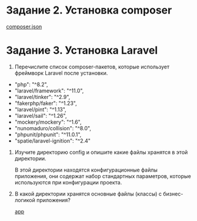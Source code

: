 # Задание 2. Установка composer
[composer.json](https://github.com/irinarinch/laravel/blob/main/composer.json)

# Задание 3. Установка Laravel
1. Перечислите список composer-пакетов, которые использует фреймворк Laravel после установки.
   
- "php": "^8.2",
- "laravel/framework": "^11.0",
- "laravel/tinker": "^2.9",
- "fakerphp/faker": "^1.23",
- "laravel/pint": "^1.13",
- "laravel/sail": "^1.26",
- "mockery/mockery": "^1.6",
- "nunomaduro/collision": "^8.0",
- "phpunit/phpunit": "^11.0.1",
- "spatie/laravel-ignition": "^2.4"

1. Изучите директорию config и опишите какие файлы хранятся в этой директории.
   
   В этой директории находятся конфигурационные файлы приложения, они содержат набор стандартных параметров, которые используются при конфигурации проекта.

2. В какой директории хранятся основные файлы (классы) с бизнес-логикой приложения?
   
   [app](https://github.com/irinarinch/laravel/tree/main/app)